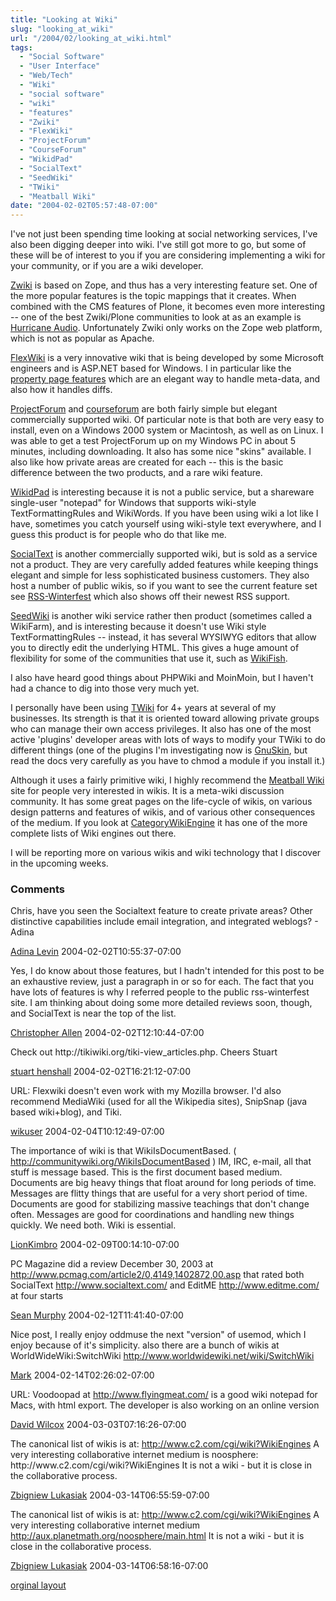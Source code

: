 ```yaml
---
title: "Looking at Wiki"
slug: "looking_at_wiki"
url: "/2004/02/looking_at_wiki.html"
tags:
  - "Social Software"
  - "User Interface"
  - "Web/Tech"
  - "Wiki"
  - "social software"
  - "wiki"
  - "features"
  - "Zwiki"
  - "FlexWiki"
  - "ProjectForum"
  - "CourseForum"
  - "WikidPad"
  - "SocialText"
  - "SeedWiki"
  - "TWiki"
  - "Meatball Wiki"
date: "2004-02-02T05:57:48-07:00"
---
```

<p>I've not just been spending time looking at social networking services, I've also been digging deeper into wiki. I've still got more to go, but some of these will be of interest to you if you are considering implementing a wiki for your community, or if you are a wiki developer.</p>
<p><a href="http://www.zwiki.org">Zwiki</a> is based on Zope, and thus has a very interesting feature set. One of the more popular features is the topic mappings that it creates. When combined with the CMS features of Plone, it becomes even more interesting -- one of the best Zwiki/Plone communities to look at as an example is <a href="http://doc.hydrogenaudio.org/wikis/hydrogenaudio/FrontPage">Hurricane Audio</a>. Unfortunately Zwiki only works on the Zope web platform, which is not as popular as Apache.</p>
<p><a href="http://www.flexwiki.com">FlexWiki</a> is a very innovative wiki that is being developed by some Microsoft engineers and is ASP.NET based for Windows. I in particular like the <a href="http://flexwiki.com/default.aspx/FlexWiki.ExamplePropertyPage">property page features</a> which are an elegant way to handle meta-data, and also how it handles diffs.</p>
<p><a href="http://www.projectforum.com">ProjectForum</a> and <a href="http://www.courseforum.com">courseforum</a> are both fairly simple but elegant commercially supported wiki. Of particular note is that both are very easy to install, even on a Windows 2000 system or Macintosh, as well as on Linux. I was able to get a test ProjectForum up on my Windows PC in about 5 minutes, including downloading. It also has some nice &quot;skins&quot; available. I also like how private areas are created for each -- this is the basic difference between the two products, and a rare wiki feature.</p>
<p><a href="http://www.jhorman.org/wikidPad/">WikidPad</a> is interesting because it is not a public service, but a shareware single-user &quot;notepad&quot; for Windows that supports wiki-style TextFormattingRules and WikiWords. If you have been using wiki a lot like I have, sometimes you catch yourself using wiki-style text everywhere, and I guess this product is for people who do that like me.</p>
<p><a href="http://www.socialtext.com">SocialText</a> is another commercially supported wiki, but is sold as a service not a product. They are very carefully added features while keeping things elegant and simple for less sophisticated business customers. They also host a number of public wikis, so if you want to see the current feature set see <a href="http://http://www.socialtext.net/rss-winterfest">RSS-Winterfest</a> which also shows off their newest RSS support.</p>
<p><a href="http://www.seedwiki.com">SeedWiki</a> is another wiki service rather then product (sometimes called a WikiFarm), and is interesting because it doesn't use Wiki style TextFormattingRules -- instead, it has several WYSIWYG editors that allow you to directly edit the underlying HTML. This gives a huge amount of flexibility for some of the communities that use it, such as <a href="http://www.seedwiki.com/page.cfm?doc=WikiFish&amp;wikiid=1231">WikiFish</a>.</p>
<p>I also have heard good things about PHPWiki and MoinMoin, but I haven't had a chance to dig into those very much yet.</p>
<p>I personally have been using <a href="http://www.twiki.org">TWiki</a> for 4+ years at several of my businesses. Its strength is that it is oriented toward allowing private groups who can manage their own access privileges. It also has one of the most active 'plugins' developer areas with lots of ways to modify your TWiki to do different things (one of the plugins I'm investigating now is <a href="//http://twiki.org/cgi-bin/view/Codev/EvEm&gt;EvEm&lt;/a&gt;). My only complaints are that TWiki is rather hard to install, and that the default skin isn't very elegant (I recommend the &lt;a href=">GnuSkin</a>, but read the docs very carefully as you have to chmod a module if you install it.)</p>
<p>Although it uses a fairly primitive wiki, I highly recommend the <a href="http://www.usemod.com/cgi-bin/mb.pl?MeatballWiki">Meatball Wiki</a> site for people very interested in wikis. It is a meta-wiki discussion community. It has some great pages on the life-cycle of wikis, on various design patterns and features of wikis, and of various other consequences of the medium. If you look at <a href="http://www.usemod.com/cgi-bin/mb.pl?back=CategoryWikiEngine">CategoryWikiEngine</a> it has one of the more complete lists of Wiki engines out there.</p>
<p>I will be reporting more on various wikis and wiki technology that I discover in the upcoming weeks.</p>
<footer><h3>Comments</h3>
<div class="u-comment h-cite">
<p class="p-content p-name">Chris, have you seen the Socialtext feature to create private areas? Other distinctive capabilities include email integration, and integrated weblogs?
- Adina
</p>
<a class="u-author h-card" href="http://www.socialtext.com">Adina Levin</a>
<time class="dt-published" datetime="2004-02-02T10:55:37-07:00">2004-02-02T10:55:37-07:00</time>
</div>
<div class="u-comment h-cite">
<p class="p-content p-name">Yes, I do know about those features, but I hadn't intended for this post to be an exhaustive review, just a paragraph in or so for each. The fact that you have lots of features is why I referred people to the public rss-winterfest site.
I am thinking about doing some more detailed reviews soon, though, and SocialText is near the top of the list.
</p>
<a class="u-author h-card" href="http://www.lifewithalacrity.com/">Christopher Allen</a>
<time class="dt-published" datetime="2004-02-02T12:10:44-07:00">2004-02-02T12:10:44-07:00</time>
</div>
<div class="u-comment h-cite">
<p class="p-content p-name">Check out http://tikiwiki.org/tiki-view_articles.php.
Cheers
Stuart
</p>
<a class="u-author h-card" href="http://www.henshall.com/blog/">stuart henshall</a>
<time class="dt-published" datetime="2004-02-02T16:21:12-07:00">2004-02-02T16:21:12-07:00</time>
</div>
<div class="u-comment h-cite">
<p class="p-content p-name">URL:
Flexwiki doesn't even work with my Mozilla browser.
I'd also recommend MediaWiki (used for all the Wikipedia sites), SnipSnap (java based wiki+blog), and Tiki.
</p>
<a class="u-author h-card" href="#">wikuser</a>
<time class="dt-published" datetime="2004-02-04T10:12:49-07:00">2004-02-04T10:12:49-07:00</time>
</div>
<div class="u-comment h-cite">
<p class="p-content p-name">The importance of wiki is that WikiIsDocumentBased.
( <a href="http://communitywiki.org/WikiIsDocumentBased">http://communitywiki.org/WikiIsDocumentBased</a> )
IM, IRC, e-mail, all that stuff is message based. This is the first document based medium.
Documents are big heavy things that float around for long periods of time. Messages are flitty things that are useful for a very short period of time. Documents are good for stabilizing massive teachings that don't change often. Messages are good for coordinations and handling new things quickly.
We need both. Wiki is essential.
</p>
<a class="u-author h-card" href="http://speakeasy.org/~lion/">LionKimbro</a>
<time class="dt-published" datetime="2004-02-09T00:14:10-07:00">2004-02-09T00:14:10-07:00</time>
</div>
<div class="u-comment h-cite">
<p class="p-content p-name">PC Magazine did a review December 30, 2003 at <a href="http://www.pcmag.com/article2/0,4149,1402872,00.asp">http://www.pcmag.com/article2/0,4149,1402872,00.asp</a> that rated both SocialText <a href="http://www.socialtext.com/">http://www.socialtext.com/</a> and EditME <a href="http://www.editme.com/">http://www.editme.com/</a> at four starts
</p>
<a class="u-author h-card" href="http://www.skmurphy.com">Sean Murphy</a>
<time class="dt-published" datetime="2004-02-12T11:41:40-07:00">2004-02-12T11:41:40-07:00</time>
</div>
<div class="u-comment h-cite">
<p class="p-content p-name">Nice post,  I really enjoy oddmuse the next "version" of usemod, which I enjoy because of it's simplicity.
also there are a bunch of wikis at WorldWideWiki:SwitchWiki
<a href="http://www.worldwidewiki.net/wiki/SwitchWiki">http://www.worldwidewiki.net/wiki/SwitchWiki</a>
</p>
<a class="u-author h-card" href="http://markdilley.2ya.com">Mark</a>
<time class="dt-published" datetime="2004-02-14T02:26:02-07:00">2004-02-14T02:26:02-07:00</time>
</div>
<div class="u-comment h-cite">
<p class="p-content p-name">URL:
Voodoopad at <a href="http://www.flyingmeat.com/">http://www.flyingmeat.com/</a> is a good wiki notepad for Macs, with html export. The developer is also working on an online version
</p>
<a class="u-author h-card" href="#">David Wilcox</a>
<time class="dt-published" datetime="2004-03-03T07:16:26-07:00">2004-03-03T07:16:26-07:00</time>
</div>
<div class="u-comment h-cite">
<p class="p-content p-name">The canonical list of wikis is at: <a href="http://www.c2.com/cgi/wiki?WikiEngines">http://www.c2.com/cgi/wiki?WikiEngines</a>
A very interesting collaborative internet medium is noosphere: http://www.c2.com/cgi/wiki?WikiEngines It is not a wiki - but it is close in the collaborative process.
</p>
<a class="u-author h-card" href="http://zby.aster.net.pl/kwiki">Zbigniew Lukasiak</a>
<time class="dt-published" datetime="2004-03-14T06:55:59-07:00">2004-03-14T06:55:59-07:00</time>
</div>
<div class="u-comment h-cite">
<p class="p-content p-name">The canonical list of wikis is at: <a href="http://www.c2.com/cgi/wiki?WikiEngines">http://www.c2.com/cgi/wiki?WikiEngines</a>
A very interesting collaborative internet medium <a href="http://aux.planetmath.org/noosphere/main.html">http://aux.planetmath.org/noosphere/main.html</a> It is not a wiki - but it is close in the collaborative process.
</p>
<a class="u-author h-card" href="http://zby.aster.net.pl/kwiki">Zbigniew Lukasiak</a>
<time class="dt-published" datetime="2004-03-14T06:58:16-07:00">2004-03-14T06:58:16-07:00</time>
</div>
</footer>
<p class="previous"><a href="/previous/2004/02/looking_at_wiki.html" rel="syndication">orginal layout</a></p>
